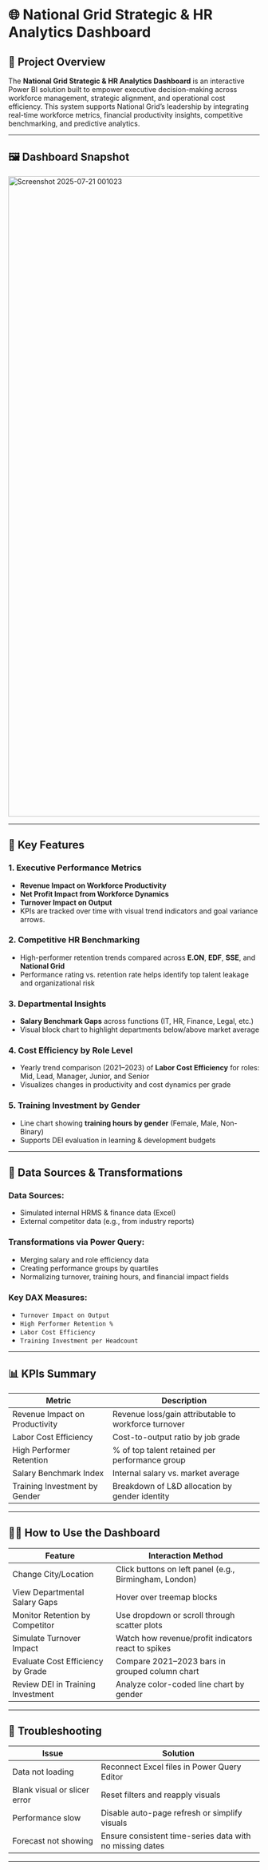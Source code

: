 # 🌐 National Grid Strategic & HR Analytics Dashboard

## 📌 Project Overview

The **National Grid Strategic & HR Analytics Dashboard** is an interactive Power BI solution built to empower executive decision-making across workforce management, strategic alignment, and operational cost efficiency. This system supports National Grid’s leadership by integrating real-time workforce metrics, financial productivity insights, competitive benchmarking, and predictive analytics.

---

## 🖼️ Dashboard Snapshot

<img width="1280" alt="Screenshot 2025-07-21 001023" src="https://github.com/user-attachments/assets/a0fe062f-4e73-4f45-833f-a92574f02d26">

---

## 🧭 Key Features

### 1. Executive Performance Metrics
- **Revenue Impact on Workforce Productivity**
- **Net Profit Impact from Workforce Dynamics**
- **Turnover Impact on Output**
- KPIs are tracked over time with visual trend indicators and goal variance arrows.

### 2. Competitive HR Benchmarking
- High-performer retention trends compared across **E.ON**, **EDF**, **SSE**, and **National Grid**
- Performance rating vs. retention rate helps identify top talent leakage and organizational risk

### 3. Departmental Insights
- **Salary Benchmark Gaps** across functions (IT, HR, Finance, Legal, etc.)
- Visual block chart to highlight departments below/above market average

### 4. Cost Efficiency by Role Level
- Yearly trend comparison (2021–2023) of **Labor Cost Efficiency** for roles: Mid, Lead, Manager, Junior, and Senior
- Visualizes changes in productivity and cost dynamics per grade

### 5. Training Investment by Gender
- Line chart showing **training hours by gender** (Female, Male, Non-Binary)
- Supports DEI evaluation in learning & development budgets

---

## 🧰 Data Sources & Transformations

### Data Sources:
- Simulated internal HRMS & finance data (Excel)
- External competitor data (e.g., from industry reports)

### Transformations via Power Query:
- Merging salary and role efficiency data
- Creating performance groups by quartiles
- Normalizing turnover, training hours, and financial impact fields

### Key DAX Measures:
- `Turnover Impact on Output`
- `High Performer Retention %`
- `Labor Cost Efficiency`
- `Training Investment per Headcount`

---

## 📊 KPIs Summary

| Metric                               | Description                                             |
|--------------------------------------|---------------------------------------------------------|
| Revenue Impact on Productivity       | Revenue loss/gain attributable to workforce turnover    |
| Labor Cost Efficiency                | Cost-to-output ratio by job grade                       |
| High Performer Retention             | % of top talent retained per performance group          |
| Salary Benchmark Index               | Internal salary vs. market average                      |
| Training Investment by Gender        | Breakdown of L&D allocation by gender identity          |



---


## 🧑‍🏫 How to Use the Dashboard

| Feature                             | Interaction Method                                      |
|-------------------------------------|----------------------------------------------------------|
| Change City/Location                | Click buttons on left panel (e.g., Birmingham, London)   |
| View Departmental Salary Gaps       | Hover over treemap blocks                               |
| Monitor Retention by Competitor     | Use dropdown or scroll through scatter plots             |
| Simulate Turnover Impact            | Watch how revenue/profit indicators react to spikes      |
| Evaluate Cost Efficiency by Grade   | Compare 2021–2023 bars in grouped column chart           |
| Review DEI in Training Investment   | Analyze color-coded line chart by gender                 |

---


## 🧩 Troubleshooting

| Issue                         | Solution                                                |
|-------------------------------|----------------------------------------------------------|
| Data not loading              | Reconnect Excel files in Power Query Editor             |
| Blank visual or slicer error  | Reset filters and reapply visuals                       |
| Performance slow              | Disable auto-page refresh or simplify visuals           |
| Forecast not showing          | Ensure consistent time-series data with no missing dates|

---



